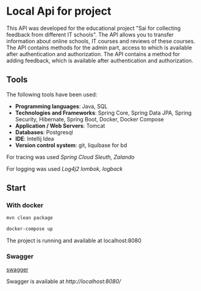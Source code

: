 # Local Api for project
This API was developed for the educational project "Sai for collecting feedback from different IT schools".
The API allows you to transfer information about online schools, IT courses and reviews of these courses.
The API contains methods for the admin part, access to which is available after authentication and authorization.
The API contains a method for adding feedback, which is available after authentication and authorization.
## Tools

The following tools have been used:
+ **Programming languages**: Java, SQL
+ **Technologies and Frameworks**: Spring Core, Spring Data JPA, Spring Security, Hibernate, Spring Boot, Docker, Docker Compose
+ **Application / Web Servers**: Tomcat
+ **Databases**: Postgresql
+ **IDE**: Intellij Idea
+ **Version control system**: git, liquibase for bd

For tracing was used *Spring Cloud Sleuth, Zalando*

For logging was used *Log4j2 lombok, logback*
## Start

### With docker
```Bash
mvn clean package
```

```Bash
docker-compose up
```

The project is running and available at localhost:8080

### Swagger
[swagger](http://editor.swagger.io/?raw=https://raw.githubusercontent.com/LyutovaAnastasia/reviews-server-app/master/swagger.yaml)


Swagger is available at *http://localhost:8080/*
